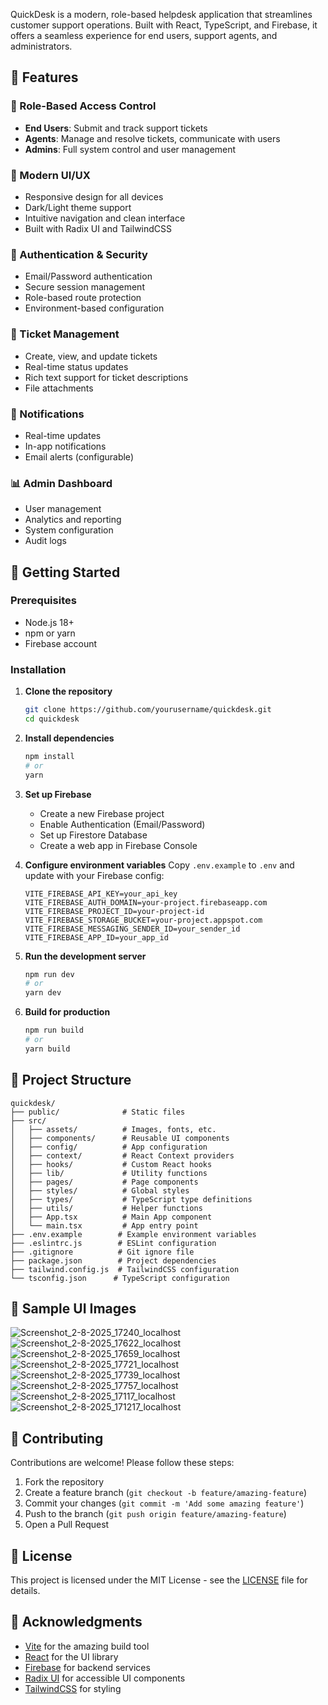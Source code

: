 
QuickDesk is a modern, role-based helpdesk application that streamlines customer support operations. Built with React, TypeScript, and Firebase, it offers a seamless experience for end users, support agents, and administrators.

## 🌟 Features

### 🎯 Role-Based Access Control
- **End Users**: Submit and track support tickets
- **Agents**: Manage and resolve tickets, communicate with users
- **Admins**: Full system control and user management

### 🎨 Modern UI/UX
- Responsive design for all devices
- Dark/Light theme support
- Intuitive navigation and clean interface
- Built with Radix UI and TailwindCSS

### 🔐 Authentication & Security
- Email/Password authentication
- Secure session management
- Role-based route protection
- Environment-based configuration

### 🎫 Ticket Management
- Create, view, and update tickets
- Real-time status updates
- Rich text support for ticket descriptions
- File attachments

### 🔔 Notifications
- Real-time updates
- In-app notifications
- Email alerts (configurable)

### 📊 Admin Dashboard
- User management
- Analytics and reporting
- System configuration
- Audit logs

## 🚀 Getting Started

### Prerequisites
- Node.js 18+
- npm or yarn
- Firebase account

### Installation

1. **Clone the repository**
   ```bash
   git clone https://github.com/yourusername/quickdesk.git
   cd quickdesk
   ```

2. **Install dependencies**
   ```bash
   npm install
   # or
   yarn
   ```

3. **Set up Firebase**
   - Create a new Firebase project
   - Enable Authentication (Email/Password)
   - Set up Firestore Database
   - Create a web app in Firebase Console

4. **Configure environment variables**
   Copy `.env.example` to `.env` and update with your Firebase config:
   ```env
   VITE_FIREBASE_API_KEY=your_api_key
   VITE_FIREBASE_AUTH_DOMAIN=your-project.firebaseapp.com
   VITE_FIREBASE_PROJECT_ID=your-project-id
   VITE_FIREBASE_STORAGE_BUCKET=your-project.appspot.com
   VITE_FIREBASE_MESSAGING_SENDER_ID=your_sender_id
   VITE_FIREBASE_APP_ID=your_app_id
   ```

5. **Run the development server**
   ```bash
   npm run dev
   # or
   yarn dev
   ```

6. **Build for production**
   ```bash
   npm run build
   # or
   yarn build
   ```

## 📂 Project Structure

```
quickdesk/
├── public/              # Static files
├── src/
│   ├── assets/          # Images, fonts, etc.
│   ├── components/      # Reusable UI components
│   ├── config/          # App configuration
│   ├── context/         # React Context providers
│   ├── hooks/           # Custom React hooks
│   ├── lib/             # Utility functions
│   ├── pages/           # Page components
│   ├── styles/          # Global styles
│   ├── types/           # TypeScript type definitions
│   ├── utils/           # Helper functions
│   ├── App.tsx          # Main App component
│   └── main.tsx         # App entry point
├── .env.example        # Example environment variables
├── .eslintrc.js        # ESLint configuration
├── .gitignore          # Git ignore file
├── package.json        # Project dependencies
├── tailwind.config.js  # TailwindCSS configuration
└── tsconfig.json      # TypeScript configuration
```
## 📸 Sample UI Images
![Screenshot_2-8-2025_17240_localhost](https://github.com/user-attachments/assets/3fd0cae5-95dc-4b97-8463-08330e039125)
![Screenshot_2-8-2025_17622_localhost](https://github.com/user-attachments/assets/3c7fb168-39a1-4c0f-99c1-6030834ccc86)
![Screenshot_2-8-2025_17659_localhost](https://github.com/user-attachments/assets/22aac9ac-4832-420f-9a53-66abb1b48b31)
![Screenshot_2-8-2025_17721_localhost](https://github.com/user-attachments/assets/bde9142a-e9e9-435d-8b68-21ae35aa16d3)
![Screenshot_2-8-2025_17739_localhost](https://github.com/user-attachments/assets/0a821f75-8df2-4629-b3cf-39254049c2ce)
![Screenshot_2-8-2025_17757_localhost](https://github.com/user-attachments/assets/ef1b11b5-4fc6-42b6-9f12-a7377cbeeb64)
![Screenshot_2-8-2025_17117_localhost](https://github.com/user-attachments/assets/da787ca6-f7cc-4e46-8728-dc5407c4a2f6)
![Screenshot_2-8-2025_171217_localhost](https://github.com/user-attachments/assets/098d2e49-62ce-40c0-9d87-8da8a6df6bd8)


## 🤝 Contributing

Contributions are welcome! Please follow these steps:

1. Fork the repository
2. Create a feature branch (`git checkout -b feature/amazing-feature`)
3. Commit your changes (`git commit -m 'Add some amazing feature'`)
4. Push to the branch (`git push origin feature/amazing-feature`)
5. Open a Pull Request

## 📄 License

This project is licensed under the MIT License - see the [LICENSE](LICENSE) file for details.

## 🙏 Acknowledgments

- [Vite](https://vitejs.dev/) for the amazing build tool
- [React](https://reactjs.org/) for the UI library
- [Firebase](https://firebase.google.com/) for backend services
- [Radix UI](https://www.radix-ui.com/) for accessible UI components
- [TailwindCSS](https://tailwindcss.com/) for styling
